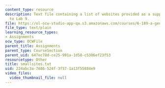 ```yaml
---
content_type: resource
description: Text file containing a list of websites provided as a supporting file
  to Lab 9.
file: https://ol-ocw-studio-app-qa.s3.amazonaws.com/courses/6-189-a-gentle-introduction-to-programming-using-python-january-iap-2008/224abc3a7686524f3f571a13f55884e9_smallsites.txt
file_type: text/plain
learning_resource_types:
- Assignments
ocw_type: OCWFile
parent_title: Assignments
parent_type: CourseSection
parent_uid: 647ec78d-ce25-991a-1d58-c5306ef23f53
resourcetype: Other
title: smallsites.txt
uid: 224abc3a-7686-524f-3f57-1a13f55884e9
video_files:
  video_thumbnail_file: null
---
```

